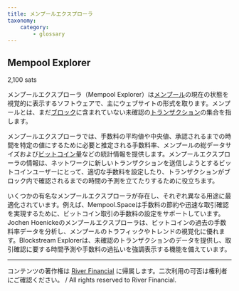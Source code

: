 ```yaml
---
title: メンプールエクスプローラ
taxonomy:
    category:
        - glossary
---
```


## Mempool Explorer
2,100 sats

メンプールエクスプローラ（Mempool Explorer）は[メンプール](https://lostinbitcoin.sakuraweb.com//glossary/mempool/)の現在の状態を視覚的に表示するソフトウェアで、主にウェブサイトの形式を取ります。メンプールとは、まだ[ブロック](https://lostinbitcoin.sakuraweb.com//glossary/block/)に含まれていない未確認の[トランザクション](https://lostinbitcoin.sakuraweb.com//glossary/transaction/)の集合を指します。

メンプールエクスプローラでは、手数料の平均値や中央値、承認されるまでの時間を特定の値にするために必要と推定される手数料率、メンプールの総データサイズおよび[ビットコイン](https://lostinbitcoin.sakuraweb.com/glossary/bitcoin/)量などの統計情報を提供します。メンプールエクスプローラの情報は、ネットワークに新しいトランザクションを送信しようとするビットコインユーザーにとって、適切な手数料を設定したり、トランザクションがブロック内で確認されるまでの時間の予測を立てたりするために役立ちます。

いくつかの有名なメンプールエクスプローラが存在し、それぞれ異なる用途に最適化されています。例えば、Mempool.Spaceは手数料の節約や迅速な取引確認を実現するために、ビットコイン取引の手数料の設定をサポートしています。Jochen Hoenickeのメンプールエクスプローラは、ビットコインの過去の手数料率データを分析し、メンプールのトラフィックやトレンドの視覚化に優れます。Blockstream Explorerは、未確認のトランザクションのデータを提供し、取引確認に要する時間予測や手数料の過払いを強調表示する機能を備えています。

---
コンテンツの著作権は [River Financial](https://river.com/) に帰属します。二次利用の可否は権利者にご確認ください。 / All rights reserved to River Financial.
